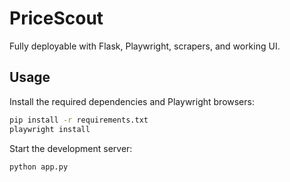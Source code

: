 # PriceScout

Fully deployable with Flask, Playwright, scrapers, and working UI.

## Usage

Install the required dependencies and Playwright browsers:

```bash
pip install -r requirements.txt
playwright install
```

Start the development server:

```bash
python app.py
```
